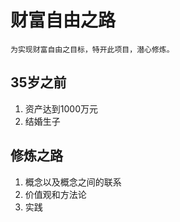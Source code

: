 # 财富自由之路
```
为实现财富自由之目标，特开此项目，潜心修炼。
```

## 35岁之前
1. 资产达到1000万元
2. 结婚生子

## 修炼之路
1. 概念以及概念之间的联系
2. 价值观和方法论
3. 实践
